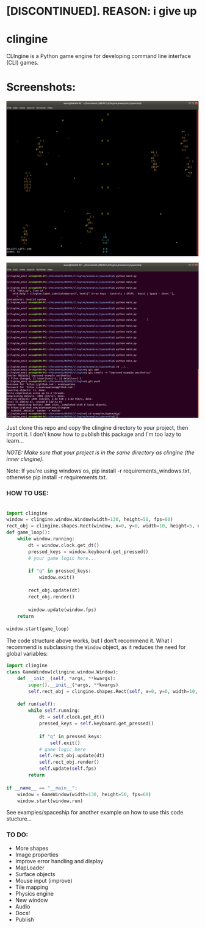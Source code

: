 # [DISCONTINUED]. REASON: i give up


# clingine
CLIngine is a Python game engine for developing command line interface (CLI) games.

# Screenshots:
![gameplay](https://github.com/avancayetano/clingine/blob/master/screenshots/gameplay.png "gameplay")

![sample](https://github.com/avancayetano/clingine/blob/master/screenshots/sample.gif "sample")


Just clone this repo and copy the clingine directory to your project, then import it.
I don't know how to publish this package and I'm too lazy to learn... 

*NOTE: Make sure that your project is in the same directory as clingine (the inner clingine).*

Note: If you're using windows os, pip install -r requirements_windows.txt, otherwise pip install -r requirements.txt.


### HOW TO USE:
```Python

import clingine
window = clingine.window.Window(width=130, height=50, fps=60)
rect_obj = clingine.shapes.Rect(window, x=0, y=0, width=10, height=5, direction=(0, 0), speed=(100, 60), char="#", color_pair=((255, 255, 255),(0, 0, 0)))
def game_loop():
	while window.running:
		dt = window.clock.get_dt()
		pressed_keys = window.keyboard.get_pressed()
		# your game logic here...

		if "q" in pressed_keys:
			window.exit()

		rect_obj.update(dt)
		rect_obj.render()

		window.update(window.fps)
	return

window.start(game_loop)

```
The code structure above works, but I don't recommend it. What I recommend is subclassing the ```Window``` object, as it reduces the need for global variables:
```Python
import clingine
class GameWindow(clingine.window.Window):
	def __init__(self, *args, **kwargs):
		super().__init__(*args, **kwargs)
		self.rect_obj = clingine.shapes.Rect(self, x=0, y=0, width=10, height=5, direction=(0, 0), speed=(100, 60), char="#", color_pair=((255, 255, 255),(0, 0, 0)))

	def run(self):
		while self.running:
			dt = self.clock.get_dt()
			pressed_keys = self.keyboard.get_pressed()

			if "q" in pressed_keys:
				self.exit()
			# game logic here
			self.rect_obj.update(dt)
			self.rect_obj.render()
			self.update(self.fps)
		return

if __name__ == "__main__":
	window = GameWindow(width=130, height=50, fps=60)
	window.start(window.run)

```
See examples/spaceship for another example on how to use this code stucture...

### TO DO:
* More shapes
* Image properties
* Improve error handling and display
* MapLoader
* Surface objects
* Mouse input (improve)
* Tile mapping
* Physics engine
* New window
* Audio
* Docs!
* Publish
